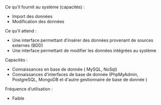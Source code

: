 Ce qu’il fournit au système (capacités) : 

- Import des données
- Modification des données 

Ce qu’il attend : 

- Une interface permettant d’insérer des données provenant de sources externes (BDD)
- Une interface permettant de modifier les données intégrées au système

Capacités :

  - Connaissances en base de donnée ( MySQL, NoSql)
  - Connaissances d'interfaces de base de donnée (PhpMyAdmin, PostgreSQL, MongoDB et d'autre gestionnaire de base de donnée )

Fréquence d’utilisation : 

- Faible

